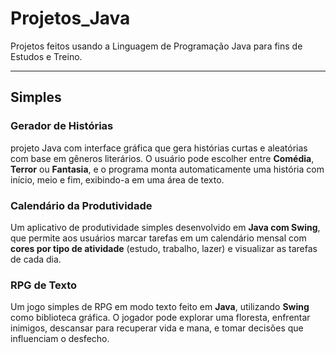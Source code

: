 # Projetos_Java
Projetos feitos usando a Linguagem de Programação Java para fins de Estudos e Treino.

---

## Simples

### Gerador de Histórias
projeto Java com interface gráfica que gera histórias curtas e aleatórias com base em gêneros literários. O usuário pode escolher entre **Comédia**, **Terror** ou **Fantasia**, e o programa monta automaticamente uma história com início, meio e fim, exibindo-a em uma área de texto.

### Calendário da Produtividade

Um aplicativo de produtividade simples desenvolvido em **Java com Swing**, que permite aos usuários marcar tarefas em um calendário mensal com **cores por tipo de atividade** (estudo, trabalho, lazer) e visualizar as tarefas de cada dia.

### RPG de Texto

Um jogo simples de RPG em modo texto feito em **Java**, utilizando **Swing** como biblioteca gráfica.
O jogador pode explorar uma floresta, enfrentar inimigos, descansar para recuperar vida e mana, e tomar decisões que influenciam o desfecho.
